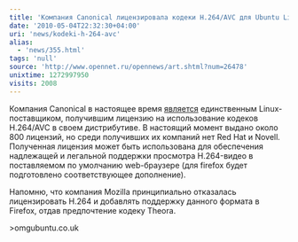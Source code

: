 ```yaml
---
title: 'Компания Canonical лицензировала кодеки H.264/AVC для Ubuntu Linux '
date: '2010-05-04T22:32:30+04:00'
uri: 'news/kodeki-h-264-avc'
alias: 
  - 'news/355.html'
tags: 'null'
source: 'http://www.opennet.ru/opennews/art.shtml?num=26478'
unixtime: 1272997950
visits: 2008
---
```

Компания Canonical в настоящее время [является](http://www.theregister.co.uk/2010/05/03/free_video_music_on_the_web/) единственным Linux-поставщиком, получившим лицензию на использование кодеков H.264/AVC в своем дистрибутиве. В настоящий момент выдано около 800 лицензий, но среди получивших их компаний нет Red Hat и Novell. Полученная лицензия может быть использована для обеспечения надлежащей и легальной поддержки просмотра H.264-видео в поставляемом по умолчанию web-браузере (для firefox будет подготовлено соответствующее дополнение).

Напомню, что компания Mozilla принципиально отказалась лицензировать H.264 и добавлять поддержку данного формата в Firefox, отдав предпочтение кодеку Theora.

\>omgubuntu.co.uk

